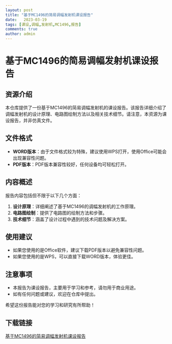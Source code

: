 ```yaml
---
layout: post
title: "基于MC1496的简易调幅发射机课设报告"
date:   2023-03-19
tags: [课设,调幅,发射机,MC1496,报告]
comments: true
author: admin
---
```

# 基于MC1496的简易调幅发射机课设报告

## 资源介绍

本仓库提供了一份基于MC1496的简易调幅发射机的课设报告。该报告详细介绍了调幅发射机的设计原理、电路图绘制方法以及相关技术细节。请注意，本资源为课设报告，并非仿真文件。

## 文件格式

- **WORD版本**：由于文件格式较为特殊，建议使用WPS打开，使用Office可能会出现兼容性问题。
- **PDF版本**：PDF版本兼容性较好，任何设备均可轻松打开。

## 内容概述

报告内容包括但不限于以下几个方面：

1. **设计原理**：详细阐述了基于MC1496的调幅发射机的工作原理。
2. **电路图绘制**：提供了电路图的绘制方法和步骤。
3. **技术细节**：涵盖了设计过程中遇到的技术问题及解决方案。

## 使用建议

- 如果您使用的是Office软件，建议下载PDF版本以避免兼容性问题。
- 如果您使用的是WPS，可以直接下载WORD版本，体验更佳。

## 注意事项

- 本报告为课设报告，主要用于学习和参考，请勿用于商业用途。
- 如有任何问题或建议，欢迎在仓库中提出。

希望这份报告能对您的学习和研究有所帮助！

## 下载链接

[基于MC1496的简易调幅发射机课设报告](https://pan.quark.cn/s/86b881e30a6b)